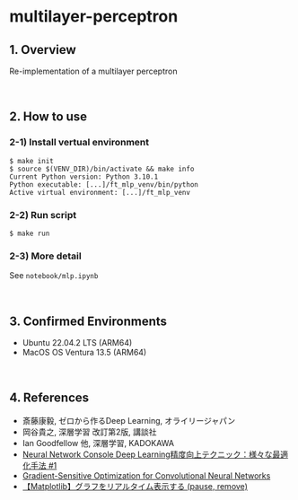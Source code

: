 # multilayer-perceptron
## 1. Overview
Re-implementation of a multilayer perceptron

<br>

## 2. How to use
### 2-1) Install vertual environment
```shell
$ make init
$ source $(VENV_DIR)/bin/activate && make info
Current Python version: Python 3.10.1
Python executable: [...]/ft_mlp_venv/bin/python
Active virtual environment: [...]/ft_mlp_venv
```

### 2-2) Run script
```shell
$ make run
```

### 2-3) More detail
See `notebook/mlp.ipynb`


<br>

## 3. Confirmed Environments
* Ubuntu 22.04.2 LTS (ARM64)
* MacOS OS Ventura 13.5 (ARM64)

<br>

## 4. References
* 斎藤康毅, ゼロから作るDeep Learning, オライリージャパン
* 岡谷貴之, 深層学習 改訂第2版, 講談社
* Ian Goodfellow 他, 深層学習, KADOKAWA
* [Neural Network Console Deep Learning精度向上テクニック：様々な最適化手法 #1](https://www.youtube.com/watch?v=q933reMpvX8&t=358s)
* [Gradient-Sensitive Optimization for Convolutional Neural Networks](https://onlinelibrary.wiley.com/doi/10.1155/2021/6671830)
* [【Matplotlib】グラフをリアルタイム表示する (pause, remove)](https://www.useful-python.com/matplotlib-realtime/)
